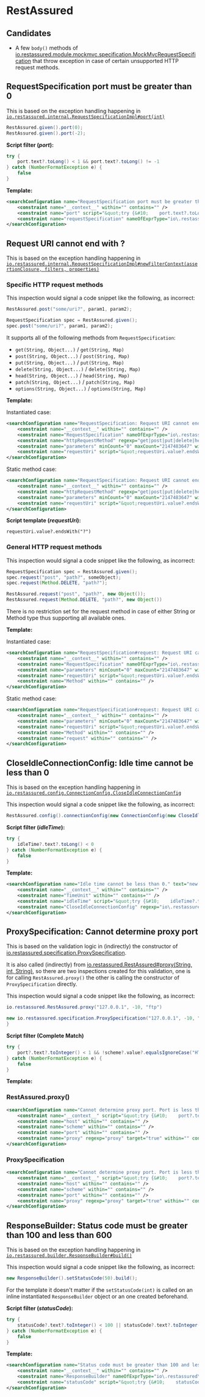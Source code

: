 # RestAssured

## Candidates

- A few `body()` methods of [io.restassured.module.mockmvc.specification.MockMvcRequestSpecification](https://github.com/rest-assured/rest-assured/blob/ce55c98bd9441724182c18dc1bc9bb7b38e85cef/modules/spring-mock-mvc/src/main/java/io/restassured/module/mockmvc/specification/MockMvcRequestSpecification.java) that throw exception in case of certain unsupported HTTP request methods.

## RequestSpecification port must be greater than 0

This is based on the exception handling happening in [`io.restassured.internal.RequestSpecificationImpl#port(int)`](https://github.com/rest-assured/rest-assured/blob/38e0188dcf9bab3ce81c6e787e69e480929cb544/rest-assured/src/main/groovy/io/restassured/internal/RequestSpecificationImpl.groovy)

```java
RestAssured.given().port(0);
RestAssured.given().port(-2);
```

**Script filter ($port$):**

```groovy
try {
    port.text?.toLong() < 1 && port.text?.toLong() != -1
} catch (NumberFormatException e) {
    false
}
```

**Template:**

```xml
<searchConfiguration name="RequestSpecification port must be greater than 0" text="$requestSpecification$.port($port$)" recursive="true" caseInsensitive="true" type="JAVA" pattern_context="default">
    <constraint name="__context__" within="" contains="" />
    <constraint name="port" script="&quot;try {&#10;    port.text?.toLong() &lt; 1 &amp;&amp; port.text?.toLong() != -1&#10;} catch (NumberFormatException e) {&#10;    false&#10;}&quot;" target="true" within="" contains="" />
    <constraint name="requestSpecification" nameOfExprType="io\.restassured\.specification\.RequestSpecification" expressionTypes="io.restassured.specification.RequestSpecification" within="" contains="" />
</searchConfiguration>
```

## Request URI cannot end with ?

This is based on the exception handling happening in [`io.restassured.internal.RequestSpecificationImpl#newFilterContext(assertionClosure, filters, properties)`](https://github.com/rest-assured/rest-assured/blob/38e0188dcf9bab3ce81c6e787e69e480929cb544/rest-assured/src/main/groovy/io/restassured/internal/RequestSpecificationImpl.groovy)

### Specific HTTP request methods

This inspection would signal a code snippet like the following, as incorrect:

```java
RestAssured.post("some/uri?", param1, param2);
```

```java
RequestSpecification spec = RestAssured.given();
spec.post("some/uri?", param1, param2);
```

It supports all of the following methods from `RequestSpecification`:
- `get(String, Object...)` / `get(String, Map)`
- `post(String, Object...)` / `post(String, Map)`
- `put(String, Object...)` / `put(String, Map)`
- `delete(String, Object...)` / `delete(String, Map)`
- `head(String, Object...)` / `head(String, Map)`
- `patch(String, Object...)` / `patch(String, Map)`
- `options(String, Object...)` / `options(String, Map)`

**Template:**

Instantiated case:
```xml
<searchConfiguration name="RequestSpecification: Request URI cannot end with ?" text="$RequestSpecification$.$httpRequestMethod$(&quot;$requestUri$&quot;, $parameters$)" recursive="true" caseInsensitive="true" type="JAVA" pattern_context="default">
    <constraint name="__context__" within="" contains="" />
    <constraint name="RequestSpecification" nameOfExprType="io\.restassured\.specification\.RequestSpecification" expressionTypes="io.restassured.specification.RequestSpecification" within="" contains="" />
    <constraint name="httpRequestMethod" regexp="get|post|put|delete|head|patch|options" within="" contains="" />
    <constraint name="parameters" minCount="0" maxCount="2147483647" within="" contains="" />
    <constraint name="requestUri" script="&quot;requestUri.value?.endsWith(&quot;?&quot;)&quot;" target="true" within="" contains="" />
</searchConfiguration>
```

Static method case:
```xml
<searchConfiguration name="RequestSpecification: Request URI cannot end with ?" text="io.restassured.RestAssured.$httpRequestMethod$(&quot;$requestUri$&quot;, $parameters$)" recursive="true" caseInsensitive="true" type="JAVA" pattern_context="default">
    <constraint name="__context__" within="" contains="" />
    <constraint name="httpRequestMethod" regexp="get|post|put|delete|head|patch|options" within="" contains="" />
    <constraint name="parameters" minCount="0" maxCount="2147483647" within="" contains="" />
    <constraint name="requestUri" script="&quot;requestUri.value?.endsWith(&quot;?&quot;)&quot;" target="true" within="" contains="" />
</searchConfiguration>
```

**Script template ($requestUri$):**

```groovy0
requestUri.value?.endsWith("?")
```

### General HTTP request methods

This inspection would signal a code snippet like the following, as incorrect:

```java
RequestSpecification spec = RestAssured.given();
spec.request("post", "path?", someObject);
spec.request(Method.DELETE, "path?");
```

```java
RestAssured.request("post", "path?", new Object());
RestAssured.request(Method.DELETE, "path?", new Object())
```

There is no restriction set for the request method in case of either String or Method type thus supporting all available ones.

**Template:**

Instantiated case:
```xml
<searchConfiguration name="RequestSpecification#request: Request URI cannot end with ?" text="$RequestSpecification$.request($Method$, $requestUri$, $parameters$)" recursive="true" caseInsensitive="true" type="JAVA" pattern_context="default">
    <constraint name="__context__" within="" contains="" />
    <constraint name="RequestSpecification" nameOfExprType="io\.restassured\.specification\.RequestSpecification" expressionTypes="io.restassured.specification.RequestSpecification" within="" contains="" />
    <constraint name="parameters" minCount="0" maxCount="2147483647" within="" contains="" />
    <constraint name="requestUri" script="&quot;requestUri.value?.endsWith(&quot;?&quot;)&quot;" target="true" within="" contains="" />
    <constraint name="Method" within="" contains="" />
</searchConfiguration>
```

Static method case:
```xml
<searchConfiguration name="RequestSpecification#request: Request URI cannot end with ?" text="io.restassured.RestAssured.$request$($Method$, $requestUri$, $parameters$);" recursive="true" caseInsensitive="true" type="JAVA" pattern_context="default">
    <constraint name="__context__" within="" contains="" />
    <constraint name="parameters" minCount="0" maxCount="2147483647" within="" contains="" />
    <constraint name="requestUri" script="&quot;requestUri.value?.endsWith(&quot;?&quot;)&quot;" target="true" within="" contains="" />
    <constraint name="Method" within="" contains="" />
    <constraint name="request" within="" contains="" />
</searchConfiguration>
```

## CloseIdleConnectionConfig: Idle time cannot be less than 0

This is based on the exception handling happening in [`io.restassured.config.ConnectionConfig.CloseIdleConnectionConfig`](https://github.com/rest-assured/rest-assured/blob/adea885dd97dd977a6e7b142b560577404b7811f/rest-assured/src/main/java/io/restassured/config/ConnectionConfig.java)

This inspection would signal a code snippet like the following, as incorrect:

```java
RestAssured.config().connectionConfig(new ConnectionConfig(new CloseIdleConnectionConfig(-500, MILLISECONDS)));
```

**Script filter ($idleTime$):**

```groovy
try {
    idleTime?.text?.toLong() < 0
} catch (NumberFormatException e) {
    false
}
```

**Template:**

```xml
<searchConfiguration name="Idle time cannot be less than 0." text="new $CloseIdleConnectionConfig$($idleTime$, $TimeUnit$)" recursive="true" caseInsensitive="true" type="JAVA" pattern_context="default">
    <constraint name="__context__" within="" contains="" />
    <constraint name="TimeUnit" within="" contains="" />
    <constraint name="idleTime" script="&quot;try {&#10;    idleTime?.text?.toLong() &lt; 0&#10;} catch (NumberFormatException e) {&#10;    false&#10;}&quot;" target="true" within="" contains="" />
    <constraint name="CloseIdleConnectionConfig" regexp="io\.restassured\.config\.ConnectionConfig\.CloseIdleConnectionConfig" within="" contains="" />
</searchConfiguration>
```

## ProxySpecification: Cannot determine proxy port

This is based on the validation logic in (indirectly) the constructor of [io.restassured.specification.ProxySpecification](https://github.com/rest-assured/rest-assured/blob/adea885dd97dd977a6e7b142b560577404b7811f/rest-assured/src/main/java/io/restassured/specification/ProxySpecification.java).

It is also called (indirectly) from [io.restassured.RestAssured#proxy(String, int, String)](https://github.com/rest-assured/rest-assured/blob/adea885dd97dd977a6e7b142b560577404b7811f/rest-assured/src/main/java/io/restassured/RestAssured.java),
so there are two inspections created for this validation, one is for calling `RestAssured.proxy()` the other is calling the constructor of `ProxySpecification` directly.

This inspection would signal a code snippet like the following, as incorrect:

```java
io.restassured.RestAssured.proxy("127.0.0.1", -10, "ftp")
```

```java
new io.restassured.specification.ProxySpecification("127.0.0.1", -10, "ftp") {
}
```

**Script filter (Complete Match)**

```groovy
try {
    port?.text?.toInteger() < 1 && !scheme?.value?.equalsIgnoreCase("HTTP") && !scheme?.value?.equalsIgnoreCase("HTTPS")
} catch (NumberFormatException e) {
    false
}
```

**Template:**

### RestAssured.proxy() 

```xml
<searchConfiguration name="Cannot determine proxy port. Port is less than 1 and scheme doesn't match http or https." text="io.restassured.RestAssured.$proxy$(&quot;$host$&quot;, $port$, &quot;$scheme$&quot;)" recursive="true" caseInsensitive="true" type="JAVA" pattern_context="default">
    <constraint name="__context__" script="&quot;try {&#10;    port?.text?.toInteger() &lt; 1 &amp;&amp; !scheme?.value?.equalsIgnoreCase(&quot;HTTP&quot;) &amp;&amp; !scheme?.value?.equalsIgnoreCase(&quot;HTTPS&quot;)&#10;} catch (NumberFormatException e) {&#10;    false&#10;}&quot;" within="" contains="" />
    <constraint name="host" within="" contains="" />
    <constraint name="scheme" within="" contains="" />
    <constraint name="port" within="" contains="" />
    <constraint name="proxy" regexp="proxy" target="true" within="" contains="" />
</searchConfiguration>
```

### ProxySpecification

```xml
<searchConfiguration name="Cannot determine proxy port. Port is less than 1 and scheme doesn't match http or https." text="io.restassured.RestAssured.$proxy$(&quot;$host$&quot;, $port$, &quot;$scheme$&quot;)" recursive="true" caseInsensitive="true" type="JAVA" pattern_context="default">
    <constraint name="__context__" script="&quot;try {&#10;    port?.text?.toInteger() &lt; 1 &amp;&amp; !scheme?.value?.equalsIgnoreCase(&quot;HTTP&quot;) &amp;&amp; !scheme?.value?.equalsIgnoreCase(&quot;HTTPS&quot;)&#10;} catch (NumberFormatException e) {&#10;    false&#10;}&quot;" within="" contains="" />
    <constraint name="host" within="" contains="" />
    <constraint name="scheme" within="" contains="" />
    <constraint name="port" within="" contains="" />
    <constraint name="proxy" regexp="proxy" target="true" within="" contains="" />
</searchConfiguration>
```

## ResponseBuilder: Status code must be greater than 100 and less than 600

This is based on the exception handling happening in [`io.restassured.builder.ResponseBuilder#build()`](https://github.com/rest-assured/rest-assured/blob/4d3b484d7160638c69e9b45b0a386ff612fe611c/rest-assured/src/main/java/io/restassured/builder/ResponseBuilder.java)

This inspection would signal a code snippet like the following, as incorrect:

```java
new ResponseBuilder().setStatusCode(50).build();
```

For the template it doesn't matter if the `setStatusCode(int)` is called on an inline instantiated `ResponseBuilder` object or an one created beforehand. 

**Script filter ($statusCode$):**

```groovy
try {
    statusCode?.text?.toInteger() < 100 || statusCode?.text?.toInteger() >= 600
} catch (NumberFormatException e) {
    false
}
```

**Template:**

```xml
<searchConfiguration name="Status code must be greater than 100 and less than 600" text="$ResponseBuilder$.setStatusCode($statusCode$)" recursive="true" caseInsensitive="true" type="JAVA" pattern_context="default">
    <constraint name="__context__" within="" contains="" />
    <constraint name="ResponseBuilder" nameOfExprType="io\.restassured\.builder\.ResponseBuilder" expressionTypes="io.restassured.builder.ResponseBuilder" within="" contains="" />
    <constraint name="statusCode" script="&quot;try {&#10;    statusCode?.text?.toInteger() &lt; 100 || statusCode?.text?.toInteger() &gt;= 600&#10;} catch (NumberFormatException e) {&#10;    false&#10;}&quot;" target="true" within="" contains="" />
</searchConfiguration>
```
